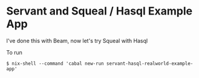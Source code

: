 # Servant and Squeal / Hasql Example App

I've done this with Beam, now let's try Squeal with Hasql

To run

```
$ nix-shell --command 'cabal new-run servant-hasql-realworld-example-app'
```
